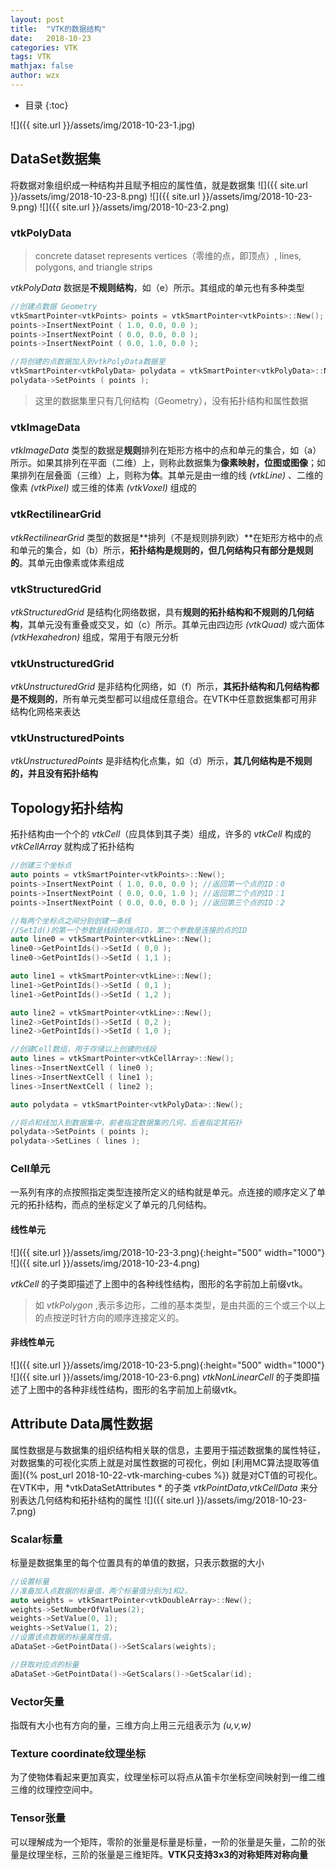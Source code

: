 ```yaml
---
layout: post
title:  "VTK的数据结构"
date:   2018-10-23
categories: VTK
tags: VTK
mathjax: false
author: wzx
---
```


- 目录
{:toc}

![]({{ site.url }}/assets/img/2018-10-23-1.jpg)





## DataSet数据集

将数据对象组织成一种结构并且赋予相应的属性值，就是数据集
![]({{ site.url }}/assets/img/2018-10-23-8.png)
![]({{ site.url }}/assets/img/2018-10-23-9.png)
![]({{ site.url }}/assets/img/2018-10-23-2.png)

### vtkPolyData
> concrete dataset represents vertices（零维的点，即顶点）, lines, polygons, and triangle strips  

*vtkPolyData* 数据是**不规则结构**，如（e）所示。其组成的单元也有多种类型

```c++
//创建点数据 Geometry
vtkSmartPointer<vtkPoints> points = vtkSmartPointer<vtkPoints>::New();
points->InsertNextPoint ( 1.0, 0.0, 0.0 );
points->InsertNextPoint ( 0.0, 0.0, 0.0 );
points->InsertNextPoint ( 0.0, 1.0, 0.0 );

//将创建的点数据加入到vtkPolyData数据里
vtkSmartPointer<vtkPolyData> polydata = vtkSmartPointer<vtkPolyData>::New();
polydata->SetPoints ( points );
```
> 这里的数据集里只有几何结构（Geometry），没有拓扑结构和属性数据

### vtkImageData
*vtkImageData* 类型的数据是**规则**排列在矩形方格中的点和单元的集合，如（a）所示。如果其排列在平面（二维）上，则称此数据集为**像素映射，位图或图像**；如果排列在层叠面（三维）上，则称为**体**。其单元是由一维的线 *(vtkLine)* 、二维的像素 *(vtkPixel)* 或三维的体素 *(vtkVoxel)* 组成的

### vtkRectilinearGrid
*vtkRectilinearGrid* 类型的数据是**排列（不是规则排列欧）**在矩形方格中的点和单元的集合，如（b）所示，**拓扑结构是规则的，但几何结构只有部分是规则的**。其单元由像素或体素组成

### vtkStructuredGrid
*vtkStructuredGrid* 是结构化网络数据，具有**规则的拓扑结构和不规则的几何结构**，其单元没有重叠或交叉，如（c）所示。其单元由四边形 *(vtkQuad)* 或六面体 *(vtkHexahedron)* 组成，常用于有限元分析

### vtkUnstructuredGrid
*vtkUnstructuredGrid* 是非结构化网络，如（f）所示，**其拓扑结构和几何结构都是不规则的**，所有单元类型都可以组成任意组合。在VTK中任意数据集都可用非结构化网格来表达

### vtkUnstructuredPoints
*vtkUnstructuredPoints* 是非结构化点集，如（d）所示，**其几何结构是不规则的，并且没有拓扑结构**

## Topology拓扑结构

拓扑结构由一个个的 *vtkCell*（应具体到其子类）组成，许多的 *vtkCell* 构成的 *vtkCellArray* 就构成了拓扑结构
```c++
//创建三个坐标点
auto points = vtkSmartPointer<vtkPoints>::New();
points->InsertNextPoint ( 1.0, 0.0, 0.0 ); //返回第一个点的ID：0
points->InsertNextPoint ( 0.0, 0.0, 1.0 ); //返回第二个点的ID：1
points->InsertNextPoint ( 0.0, 0.0, 0.0 ); //返回第三个点的ID：2

//每两个坐标点之间分别创建一条线
//SetId()的第一个参数是线段的端点ID，第二个参数是连接的点的ID
auto line0 = vtkSmartPointer<vtkLine>::New();
line0->GetPointIds()->SetId ( 0,0 );
line0->GetPointIds()->SetId ( 1,1 );

auto line1 = vtkSmartPointer<vtkLine>::New();
line1->GetPointIds()->SetId ( 0,1 );
line1->GetPointIds()->SetId ( 1,2 );

auto line2 = vtkSmartPointer<vtkLine>::New();
line2->GetPointIds()->SetId ( 0,2 );
line2->GetPointIds()->SetId ( 1,0 );

//创建Cell数组，用于存储以上创建的线段
auto lines = vtkSmartPointer<vtkCellArray>::New();
lines->InsertNextCell ( line0 );
lines->InsertNextCell ( line1 );
lines->InsertNextCell ( line2 );

auto polydata = vtkSmartPointer<vtkPolyData>::New();

//将点和线加入到数据集中，前者指定数据集的几何，后者指定其拓扑
polydata->SetPoints ( points );
polydata->SetLines ( lines );
```

### Cell单元

一系列有序的点按照指定类型连接所定义的结构就是单元。点连接的顺序定义了单元的拓扑结构，而点的坐标定义了单元的几何结构。

#### 线性单元
![]({{ site.url }}/assets/img/2018-10-23-3.png){:height="500" width="1000"}
![]({{ site.url }}/assets/img/2018-10-23-4.png)

*vtkCell* 的子类即描述了上图中的各种线性结构，图形的名字前加上前缀vtk。
> 如 *vtkPolygon* ,表示多边形，二维的基本类型，是由共面的三个或三个以上的点按逆时针方向的顺序连接定义的。

#### 非线性单元
![]({{ site.url }}/assets/img/2018-10-23-5.png){:height="500" width="1000"}
![]({{ site.url }}/assets/img/2018-10-23-6.png)
*vtkNonLinearCell* 的子类即描述了上图中的各种非线性结构，图形的名字前加上前缀vtk。

## Attribute Data属性数据

属性数据是与数据集的组织结构相关联的信息，主要用于描述数据集的属性特征，对数据集的可视化实质上就是对属性数据的可视化，例如 [利用MC算法提取等值面]({% post_url 2018-10-22-vtk-marching-cubes %}) 就是对CT值的可视化。在VTK中，用 *vtkDataSetAttributes * 的子类 *vtkPointData*,*vtkCellData* 来分别表达几何结构和拓扑结构的属性
![]({{ site.url }}/assets/img/2018-10-23-7.png)

### Scalar标量

标量是数据集里的每个位置具有的单值的数据，只表示数据的大小
```c++
//设置标量
//准备加入点数据的标量值，两个标量值分别为1和2。
auto weights = vtkSmartPointer<vtkDoubleArray>::New();
weights->SetNumberOfValues(2);
weights->SetValue(0, 1);
weights->SetValue(1, 2);
//设置该点数据的标量属性值。
aDataSet->GetPointData()->SetScalars(weights);

//获取对应点的标量
aDataSet->GetPointData()->GetScalars()->GetScalar(id);
```

### Vector矢量
指既有大小也有方向的量，三维方向上用三元组表示为 *(u,v,w)*

### Texture coordinate纹理坐标
为了使物体看起来更加真实，纹理坐标可以将点从笛卡尔坐标空间映射到一维二维三维的纹理控空间中。

### Tensor张量
可以理解成为一个矩阵，零阶的张量是标量是标量，一阶的张量是矢量，二阶的张量是纹理坐标，三阶的张量是三维矩阵。**VTK只支持3x3的对称矩阵对称向量**
